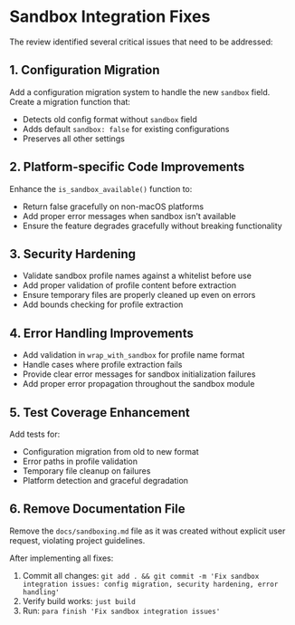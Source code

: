 # Sandbox Integration Fixes

The review identified several critical issues that need to be addressed:

## 1. Configuration Migration
Add a configuration migration system to handle the new `sandbox` field. Create a migration function that:
- Detects old config format without `sandbox` field
- Adds default `sandbox: false` for existing configurations
- Preserves all other settings

## 2. Platform-specific Code Improvements
Enhance the `is_sandbox_available()` function to:
- Return false gracefully on non-macOS platforms
- Add proper error messages when sandbox isn't available
- Ensure the feature degrades gracefully without breaking functionality

## 3. Security Hardening
- Validate sandbox profile names against a whitelist before use
- Add proper validation of profile content before extraction
- Ensure temporary files are properly cleaned up even on errors
- Add bounds checking for profile extraction

## 4. Error Handling Improvements
- Add validation in `wrap_with_sandbox` for profile name format
- Handle cases where profile extraction fails
- Provide clear error messages for sandbox initialization failures
- Add proper error propagation throughout the sandbox module

## 5. Test Coverage Enhancement
Add tests for:
- Configuration migration from old to new format
- Error paths in profile validation
- Temporary file cleanup on failures
- Platform detection and graceful degradation

## 6. Remove Documentation File
Remove the `docs/sandboxing.md` file as it was created without explicit user request, violating project guidelines.

After implementing all fixes:
1. Commit all changes: `git add . && git commit -m 'Fix sandbox integration issues: config migration, security hardening, error handling'`
2. Verify build works: `just build`
3. Run: `para finish 'Fix sandbox integration issues'`